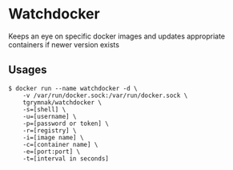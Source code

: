 # Watchdocker
Keeps an eye on specific docker images and updates appropriate containers if newer version exists

## Usages
```
$ docker run --name watchdocker -d \ 
    -v /var/run/docker.sock:/var/run/docker.sock \
    tgrymnak/watchdocker \
    -s=[shell] \
    -u=[username] \
    -p=[password or token] \
    -r=[registry] \
    -i=[image name] \
    -c=[container name] \
    -e=[port:port] \
    -t=[interval in seconds]
```
